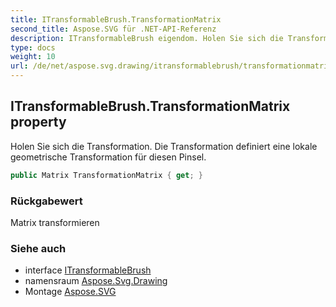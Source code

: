 ```yaml
---
title: ITransformableBrush.TransformationMatrix
second_title: Aspose.SVG für .NET-API-Referenz
description: ITransformableBrush eigendom. Holen Sie sich die Transformation. Die Transformation definiert eine lokale geometrische Transformation für diesen Pinsel.
type: docs
weight: 10
url: /de/net/aspose.svg.drawing/itransformablebrush/transformationmatrix/
---
```

## ITransformableBrush.TransformationMatrix property

Holen Sie sich die Transformation. Die Transformation definiert eine lokale geometrische Transformation für diesen Pinsel.

```csharp
public Matrix TransformationMatrix { get; }
```

### Rückgabewert

Matrix transformieren

### Siehe auch

* interface [ITransformableBrush](../)
* namensraum [Aspose.Svg.Drawing](../../itransformablebrush/)
* Montage [Aspose.SVG](../../../)


